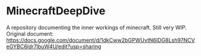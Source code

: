 # MinecraftDeepDive

A repository documenting the inner workings of minecraft. Still very WIP.  
Original document: https://docs.google.com/document/d/1dkCww2bGPWUvtN6lDG8Lsh97NCVeGYBC6ldr7lbuW4U/edit?usp=sharing
